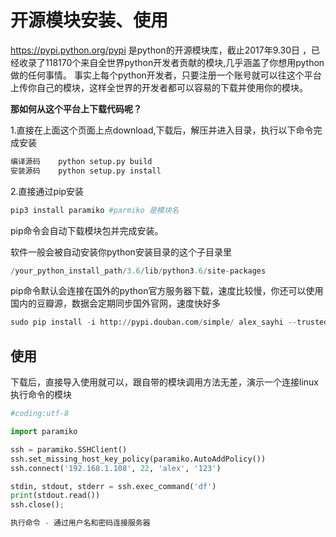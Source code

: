# 开源模块安装、使用

https://pypi.python.org/pypi 是python的开源模块库，截止2017年9.30日 ，已经收录了118170个来自全世界python开发者贡献的模块,几乎涵盖了你想用python做的任何事情。 事实上每个python开发者，只要注册一个账号就可以往这个平台上传你自己的模块，这样全世界的开发者都可以容易的下载并使用你的模块。


**那如何从这个平台上下载代码呢？**

1.直接在上面这个页面上点download,下载后，解压并进入目录，执行以下命令完成安装

```Python
编译源码    python setup.py build
安装源码    python setup.py install
```

2.直接通过pip安装

```Python
pip3 install paramiko #parmiko 是模块名
```

pip命令会自动下载模块包并完成安装。

软件一般会被自动安装你python安装目录的这个子目录里

```Python
/your_python_install_path/3.6/lib/python3.6/site-packages
```

pip命令默认会连接在国外的python官方服务器下载，速度比较慢，你还可以使用国内的豆瓣源，数据会定期同步国外官网，速度快好多

```Python
sudo pip install -i http://pypi.douban.com/simple/ alex_sayhi --trusted-host pypi.douban.com   #alex_sayhi是模块名
```

## 使用

下载后，直接导入使用就可以，跟自带的模块调用方法无差，演示一个连接linux执行命令的模块

```Python
#coding:utf-8

import paramiko

ssh = paramiko.SSHClient()
ssh.set_missing_host_key_policy(paramiko.AutoAddPolicy())
ssh.connect('192.168.1.108', 22, 'alex', '123')

stdin, stdout, stderr = ssh.exec_command('df')
print(stdout.read())
ssh.close();

执行命令 - 通过用户名和密码连接服务器
```
